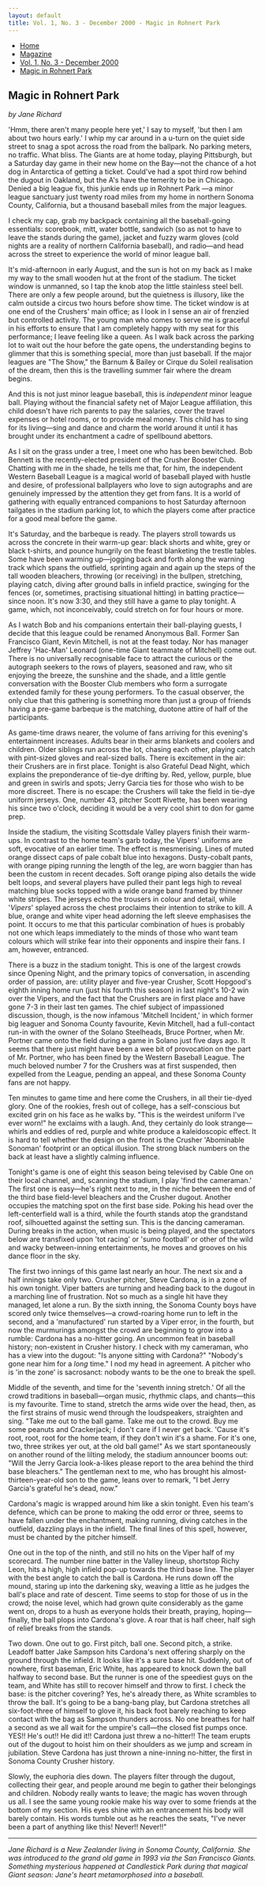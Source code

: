 ```yaml
---
layout: default
title: Vol. 1, No. 3 - December 2000 - Magic in Rohnert Park
---
```

<nav class="breadcrumb" aria-label="breadcrumbs">
  <ul>
    <li><a href="{{ site.url }}{{ site.baseurl }}">Home</a></li>
    <li><a href="../magazine-home.html">Magazine</a></li>
    <li><a href="bi_vol_1_no_3_home.html">Vol. 1, No. 3 - December 2000</a></li>
    <li class="is-active"><a href="#" aria-current="page">Magic in Rohnert Park</a></li>
  </ul>
</nav>

<section class="storycontent">
  <h1>Magic in Rohnert Park</h1>
  <p><em>by Jane Richard</em></P>

  <p>
    'Hmm, there aren't many people here yet,' I say to myself, 'but then I am about two hours early.'   I whip my car around in a u-turn on the quiet side street to snag a spot across the road from the ballpark.  No parking meters, no traffic.  What bliss.  The Giants are at home today, playing Pittsburgh, but a Saturday day game in their new home on the Bay&mdash;not the chance of a hot dog in Antarctica of getting a ticket.  Could've had a spot third row behind the dugout in Oakland, but the A's have the temerity to be in Chicago.  Denied a big league fix, this junkie ends up in Rohnert Park &mdash;a minor league sanctuary just twenty road miles from my home in northern Sonoma County, California, but a thousand baseball miles from the major leagues.
  </p>

  <p>
    I check my cap, grab my backpack containing all the baseball-going essentials: scorebook, mitt, water bottle, sandwich (so as not to have to leave the stands during the game), jacket and fuzzy warm gloves (cold nights are a reality of northern California baseball), and radio&mdash;and head across the street to experience the world of minor league ball.
  </p>

  <p>
    It's mid-afternoon in early August, and the sun is hot on my back as I make my way to the small wooden hut at the front of the stadium.   The ticket window is unmanned, so I tap the knob atop the little stainless steel bell.  There are only a few people around, but the quietness is illusory, like the calm outside a circus two hours before show time.  The ticket window is at one end of the Crushers' main office; as I look in I sense an air of frenzied but controlled activity.  The young man who comes to serve me is graceful in his efforts to ensure that I am completely happy with my seat for this performance; I leave feeling like a queen.  As I walk back across the parking lot to wait out the hour before the gate opens, the understanding begins to glimmer that this is something special, more than just baseball.  If the major leagues are "The Show," the Barnum & Bailey or Cirque du Soleil realisation of the dream, then this is the travelling summer fair where the dream begins.
  </p>

  <p>
    And this is not just minor league baseball, this is <em>independent</em> minor league ball.  Playing without the financial safety net of Major League affiliation, this child doesn't have rich parents to pay the salaries, cover the travel expenses or hotel rooms, or to provide meal money.  This child has to sing for its living&mdash;sing and dance and charm the world around it until it has brought under its enchantment a cadre of spellbound abettors.
  </p>

  <p>
  As I sit on the grass under a tree, I meet one who has been bewitched.  Bob Bennett is the recently-elected president of the Crusher Booster Club.  Chatting with me in the shade, he tells me that, for him, the independent Western Baseball League is a magical world of baseball played with hustle and desire, of professional ballplayers who love to sign autographs and are genuinely impressed by the attention they get from fans.  It is a world of gathering with equally entranced companions to host Saturday afternoon tailgates in the stadium parking lot, to which the players come after practice for a good meal before the game.
  </p>

  <p>
    It's Saturday, and the barbeque is ready.  The players stroll towards us across the concrete in their warm-up gear: black shorts and white, grey or black t-shirts, and pounce hungrily on the feast blanketing the trestle tables.  Some have been warming up&mdash;jogging back and forth along the warning track which spans the outfield, sprinting again and again up the steps of the tall wooden bleachers, throwing (or receiving) in the bullpen, stretching, playing catch, diving after ground balls in infield practice, swinging for the fences (or, sometimes, practising situational hitting) in batting practice&mdash;since noon.  It's now 3:30, and they still have a game to play tonight.  A game, which, not inconceivably, could stretch on for four hours or more.
  </p>

  <p>
    As I watch Bob and his companions entertain their ball-playing guests, I decide that this league could be renamed Anonymous Ball.  Former San Francisco Giant, Kevin Mitchell, is not at the feast today.  Nor has manager Jeffrey 'Hac-Man' Leonard (one-time Giant teammate of Mitchell) come out.  There is no universally recognisable face to attract the curious or the autograph seekers to the rows of players, seasoned and raw, who sit enjoying the breeze, the sunshine and the shade, and a little gentle conversation with the Booster Club members who form a surrogate extended family for these young performers.  To the casual observer, the only clue that this gathering is something more than just a group of friends having a pre-game barbeque is the matching, duotone attire of half of the participants.
  </p>

  <p>
    As game-time draws nearer, the volume of fans arriving for this evening's entertainment increases.  Adults bear in their arms blankets and coolers and children.  Older siblings run across the lot, chasing each other, playing catch with pint-sized gloves and real-sized balls.  There is excitement in the air: their Crushers are in first place.  Tonight is also Grateful Dead Night, which explains the preponderance of tie-dye drifting by.  Red, yellow, purple, blue and green in swirls and spots; Jerry Garcia ties for those who wish to be more discreet.  There is no escape: the Crushers will take the field in tie-dye uniform jerseys.  One, number 43, pitcher Scott Rivette, has been wearing his since two o'clock, deciding it would be a very cool shirt to don for game prep.
  </p>

  <p>
    Inside the stadium, the visiting Scottsdale Valley players finish their warm-ups.  In contrast to the home team's garb today, the Vipers' uniforms are soft, evocative of an earlier time.  The effect is mesmerising.  Lines of muted orange dissect caps of pale cobalt blue into hexagons.  Dusty-cobalt pants, with orange piping running the length of the leg, are worn baggier than has been the custom in recent decades.  Soft orange piping also details the wide belt loops, and several players have pulled their pant legs high to reveal matching blue socks topped with a wide orange band framed by thinner white stripes.  The jerseys echo the trousers in colour and detail, while '<em>Vipers</em>' splayed across the chest proclaims their intention to strike to kill.  A blue, orange and white viper head adorning the left sleeve emphasises the point.  It occurs to me that this particular combination of hues is probably not one which leaps immediately to the minds of those who want team colours which will strike fear into their opponents and inspire their fans.  I am, however, entranced.
  </p>

  <p>
    There is a buzz in the stadium tonight.  This is one of the largest crowds since Opening Night, and the primary topics of conversation, in ascending order of passion, are: utility player and five-year Crusher, Scott Hopgood's eighth inning home run (just his fourth this season) in last night's 10-2 win over the Vipers, and the fact that the Crushers are in first place and have gone 7-3 in their last ten games.  The chief subject of impassioned discussion, though, is the now infamous 'Mitchell Incident,' in which former big leaguer and Sonoma County favourite, Kevin Mitchell, had a full-contact run-in with the owner of the Solano Steelheads, Bruce Portner, when Mr. Portner came onto the field during a game in Solano just five days ago.  It seems that there just might have been a wee bit of provocation on the part of Mr. Portner, who has been fined by the Western Baseball League.  The much beloved number 7 for the Crushers was at first suspended, then expelled from the League, pending an appeal, and these Sonoma County fans are not happy.
  </p>

  <p>
    Ten minutes to game time and here come the Crushers, in all their tie-dyed glory.  One of the rookies, fresh out of college, has a self-conscious but excited grin on his face as he walks by.  "This is the weirdest uniform I've ever worn!" he exclaims with a laugh.  And, they certainly do look strange&mdash;whirls and eddies of red, purple and white produce a kaleidoscopic effect.  It is hard to tell whether the design on the front is the Crusher 'Abominable Sonoman' footprint or an optical illusion.  The strong black numbers on the back at least have a slightly calming influence.
  </p>

  <p>
    Tonight's game is one of eight this season being televised by Cable One on their local channel, and, scanning the stadium, I play 'find the cameraman.'  The first one is easy&mdash;he's right next to me, in the niche between the end of the third base field-level bleachers and the Crusher dugout.  Another occupies the matching spot on the first base side.  Poking his head over the left-centerfield wall is a third, while the fourth stands atop the grandstand roof, silhouetted against the setting sun.  This is the dancing cameraman.  During breaks in the action, when music is being played, and the spectators below are transfixed upon 'tot racing' or 'sumo football' or other of the wild and wacky between-inning entertainments, he moves and grooves on his dance floor in the sky.
  </p>

  <p>
    The first two innings of this game last nearly an hour.  The next six and a half innings take only two.  Crusher pitcher, Steve Cardona, is in a zone of his own tonight.  Viper batters are turning and heading back to the dugout in a marching line of frustration.  Not so much as a single hit have they managed, let alone a run.  By the sixth inning, the Sonoma County boys have scored only twice themselves&mdash;a crowd-roaring home run to left in the second, and a 'manufactured' run started by a Viper error, in the fourth, but now the murmurings amongst the crowd are beginning to grow into a rumble: Cardona has a no-hitter going.  An uncommon feat in baseball history; non-existent in Crusher history.  I check with my cameraman, who has a view into the dugout: "Is anyone sitting with Cardona?"  "Nobody's gone near him for a <em>long</em> time."  I nod my head in agreement.  A pitcher who is 'in the zone' is sacrosanct: nobody wants to be the one to break the spell.
  </p>

  <p>
    Middle of the seventh, and time for the 'seventh inning stretch.'  Of all the crowd traditions in baseball&mdash;organ music, rhythmic claps, and chants&mdash;this is my favourite.  Time to stand, stretch the arms wide over the head, then, as the first strains of music wend through the loudspeakers, straighten and sing.  "Take me out to the ball game.  Take me out to the crowd.  Buy me some peanuts and Crackerjack; I don't care if I never get back.  'Cause it's root, root, root for the home team, if they don't win it's a shame.   For it's one, two, three strikes yer out, at the old ball game!"  As we start spontaneously on another round of the lilting melody, the stadium announcer booms out:  "Will the Jerry Garcia look-a-likes please report to the area behind the third base bleachers."  The gentleman next to me, who has brought his almost-thirteen-year-old son to the game, leans over to remark, "I bet Jerry Garcia's grateful he's dead, now."
  </p>

  <p>
    Cardona's magic is wrapped around him like a skin tonight.  Even his team's defence, which can be prone to making the odd error or three, seems to have fallen under the enchantment, making running, diving catches in the outfield, dazzling plays in the infield.  The final lines of this spell, however, must be chanted by the pitcher himself.
  </p>

  <p>
    One out in the top of the ninth, and still no hits on the Viper half of my scorecard.  The number nine batter in the Valley lineup, shortstop Richy Leon, hits a high, high infield pop-up towards the third base line.  The player with the best angle to catch the ball is Cardona.  He runs down off the mound, staring up into the darkening sky, weaving a little as he judges the ball's place and rate of descent.  Time seems to stop for those of us in the crowd; the noise level, which had grown quite considerably as the game went on, drops to a hush as everyone holds their breath, praying, hoping&mdash;finally, the ball plops into Cardona's glove.  A roar that is half cheer, half sigh of relief breaks from the stands.
  </p>

  <p>
    Two down.  One out to go.  First pitch, ball one.  Second pitch, a strike.  Leadoff batter Jake Sampson hits Cardona's next offering sharply on the ground through the infield.  It looks like it's a sure base hit.  Suddenly, out of nowhere, first baseman, Eric White, has appeared to knock down the ball halfway to second base.  But the runner is one of the speediest guys on the team, and White has still to recover himself and throw to first.  I check the base: is the pitcher covering?  Yes, he's already there, as White scrambles to throw the ball.  It's going to be a bang-bang play, but Cardona stretches all six-foot-three of himself to glove it, his back foot barely reaching to keep contact with the bag as Sampson thunders across.  No one breathes for half a second as we all wait for the umpire's call&mdash;the closed fist pumps once.  YES!!  He's out!!  He did it!!  Cardona just threw a no-hitter!!  The team erupts out of the dugout to hoist him on their shoulders as we jump and scream in jubilation.  Steve Cardona has just thrown a nine-inning no-hitter, the first in Sonoma County Crusher history.
  </p>

  <p>
    Slowly, the euphoria dies down.  The players filter through the dugout, collecting their gear, and people around me begin to gather their belongings and children.  Nobody really wants to leave; the magic has woven through us all.  I see the same young rookie make his way over to some friends at the bottom of my section.  His eyes shine with an entrancement his body will barely contain.   His words tumble out as he reaches the seats, "I've never been a part of anything like this!  Never!!  Never!!"
  </p>

  <hr />

  <p>
    <em>Jane Richard is a New Zealander living in Sonoma County, California.  She was introduced to the grand old game in 1993 via the San Francisco Giants.  Something mysterious happened at Candlestick Park during that magical Giant season:  Jane's heart metamorphosed into a baseball.</em>
  </p>

</section>
